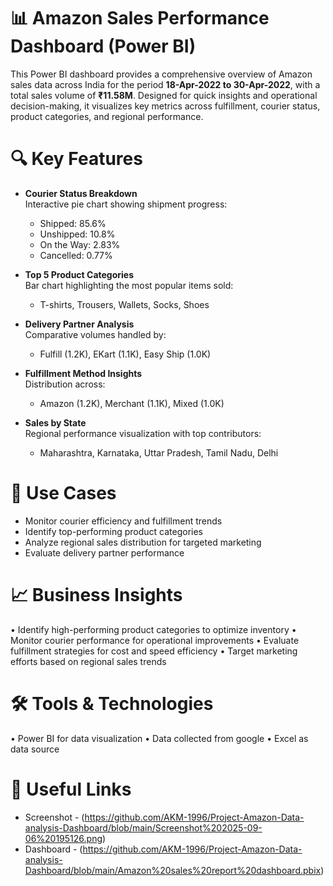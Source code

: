 # 📊 Amazon Sales Performance Dashboard (Power BI)

This Power BI dashboard provides a comprehensive overview of Amazon sales data across India for the period **18-Apr-2022 to 30-Apr-2022**, with a total sales volume of **₹11.58M**. Designed for quick insights and operational decision-making, it visualizes key metrics across fulfillment, courier status, product categories, and regional performance.

# 🔍 Key Features

- **Courier Status Breakdown**  
  Interactive pie chart showing shipment progress:  
  - Shipped: 85.6%  
  - Unshipped: 10.8%  
  - On the Way: 2.83%  
  - Cancelled: 0.77%

- **Top 5 Product Categories**  
  Bar chart highlighting the most popular items sold:  
  - T-shirts, Trousers, Wallets, Socks, Shoes

- **Delivery Partner Analysis**  
  Comparative volumes handled by:  
  - Fulfill (1.2K), EKart (1.1K), Easy Ship (1.0K)

- **Fulfillment Method Insights**  
  Distribution across:  
  - Amazon (1.2K), Merchant (1.1K), Mixed (1.0K)

- **Sales by State**  
  Regional performance visualization with top contributors:  
  - Maharashtra, Karnataka, Uttar Pradesh, Tamil Nadu, Delhi

# 🎯 Use Cases

- Monitor courier efficiency and fulfillment trends  
- Identify top-performing product categories  
- Analyze regional sales distribution for targeted marketing  
- Evaluate delivery partner performance
# 📈 Business Insights

•	Identify high-performing product categories to optimize inventory
•	Monitor courier performance for operational improvements
•	Evaluate fulfillment strategies for cost and speed efficiency
•	Target marketing efforts based on regional sales trends

# 🛠️ Tools & Technologies

•	Power BI for data visualization
•	Data collected from google
•	Excel as data source 

# 🔗 Useful Links
 * Screenshot - (https://github.com/AKM-1996/Project-Amazon-Data-analysis-Dashboard/blob/main/Screenshot%202025-09-06%20195126.png)
 * Dashboard - (https://github.com/AKM-1996/Project-Amazon-Data-analysis-Dashboard/blob/main/Amazon%20sales%20report%20dashboard.pbix)

